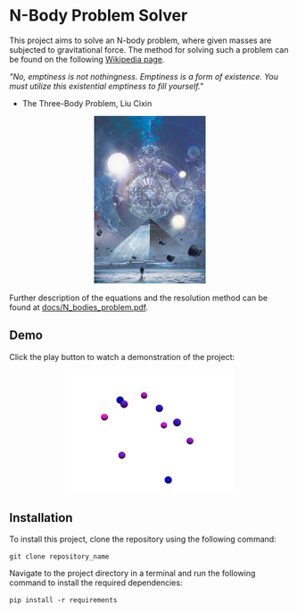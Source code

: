 # N-Body Problem Solver

This project aims to solve an N-body problem, where given masses are subjected to gravitational force. The method for solving such a problem can be found on the following [Wikipedia page](https://en.wikipedia.org/wiki/N-body_problem).

*"No, emptiness is not nothingness. Emptiness is a form of existence. You must utilize this existential emptiness to fill yourself."*  
- The Three-Body Problem, Liu Cixin

<p align="center">
  <img src=docs/image_book.jpg alt="Image" width="200" height="300">
</p>

Further description of the equations and the resolution method can be found at [docs/N_bodies_problem.pdf](docs/N_bodies_problem.pdf).

## Demo
Click the play button to watch a demonstration of the project:

<p align="center">
<a href=outputs/default_movie.mp4>
  <img src=docs/image_demo.png alt="Thumbnail" style="max-width: 300px;">
</a>
</p>

## Installation
To install this project, clone the repository using the following command:
```
git clone repository_name
```
Navigate to the project directory in a terminal and run the following command to install the required dependencies:
```
pip install -r requirements
```